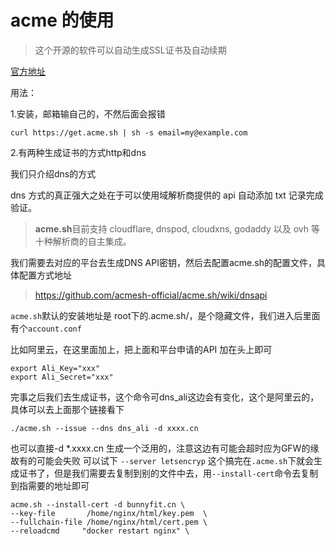 # acme 的使用

> 这个开源的软件可以自动生成SSL证书及自动续期

[官方地址](https://github.com/acmesh-official/acme.sh)

用法：

1.安装，邮箱输自己的，不然后面会报错

```
curl https://get.acme.sh | sh -s email=my@example.com
```

2.有两种生成证书的方式http和dns

我们只介绍dns的方式

dns 方式的真正强大之处在于可以使用域解析商提供的 api 自动添加 txt 记录完成验证。

> **acme.sh**目前支持 cloudflare, dnspod, cloudxns, godaddy 以及 ovh 等十种解析商的自主集成。

我们需要去对应的平台去生成DNS API密钥，然后去配置acme.sh的配置文件，具体配置方式地址

> https://github.com/acmesh-official/acme.sh/wiki/dnsapi

`acme.sh`默认的安装地址是 root下的.acme.sh/，是个隐藏文件，我们进入后里面有个`account.conf`

比如阿里云，在这里面加上，把上面和平台申请的API 加在头上即可

```
export Ali_Key="xxx"
export Ali_Secret="xxx"
```

完事之后我们去生成证书，这个命令可dns_ali这边会有变化，这个是阿里云的，具体可以去上面那个链接看下

```
./acme.sh --issue --dns dns_ali -d xxxx.cn
```
也可以直接-d *.xxxx.cn 生成一个泛用的，注意这边有可能会超时应为GFW的缘故有的可能会失败 可以试下 `--server letsencryp`
这个搞完在`.acme.sh`下就会生成证书了，但是我们需要去复制到别的文件中去，用`--install-cert`命令去复制到指需要的地址即可

```
acme.sh --install-cert -d bunnyfit.cn \
--key-file       /home/nginx/html/key.pem  \
--fullchain-file /home/nginx/html/cert.pem \
--reloadcmd     "docker restart nginx" \
```

